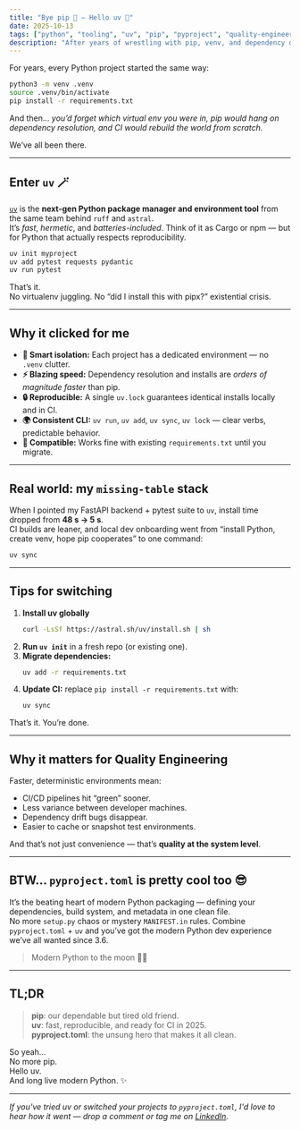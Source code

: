 ```yaml
---
title: "Bye pip 👋 — Hello uv 🚀"
date: 2025-10-13
tags: ["python", "tooling", "uv", "pip", "pyproject", "quality-engineering"]
description: "After years of wrestling with pip, venv, and dependency drift, I'm switching my Python projects to uv — and it feels like stepping into the future."
---
```


For years, every Python project started the same way:

```bash
python3 -m venv .venv
source .venv/bin/activate
pip install -r requirements.txt
```

And then… *you’d forget which virtual env you were in, pip would hang on dependency resolution, and CI would rebuild the world from scratch.*

We’ve all been there.

---

## Enter `uv` 🪄

[`uv`](https://github.com/astral-sh/uv) is the **next-gen Python package manager and environment tool** from the same team behind `ruff` and `astral`.  
It’s *fast*, *hermetic*, and *batteries-included*. Think of it as Cargo or npm — but for Python that actually respects reproducibility.

```bash
uv init myproject
uv add pytest requests pydantic
uv run pytest
```

That’s it.  
No virtualenv juggling. No “did I install this with pipx?” existential crisis.

---

## Why it clicked for me

- **🧠 Smart isolation:** Each project has a dedicated environment — no `.venv` clutter.  
- **⚡ Blazing speed:** Dependency resolution and installs are *orders of magnitude faster* than pip.  
- **🔒 Reproducible:** A single `uv.lock` guarantees identical installs locally and in CI.  
- **🌍 Consistent CLI:** `uv run`, `uv add`, `uv sync`, `uv lock` — clear verbs, predictable behavior.  
- **🧩 Compatible:** Works fine with existing `requirements.txt` until you migrate.

---

## Real world: my `missing-table` stack

When I pointed my FastAPI backend + pytest suite to `uv`, install time dropped from **48 s → 5 s**.  
CI builds are leaner, and local dev onboarding went from “install Python, create venv, hope pip cooperates” to one command:

```bash
uv sync
```

---

## Tips for switching

1. **Install uv globally**
   ```bash
   curl -LsSf https://astral.sh/uv/install.sh | sh
   ```
2. **Run `uv init`** in a fresh repo (or existing one).  
3. **Migrate dependencies:**
   ```bash
   uv add -r requirements.txt
   ```
4. **Update CI:** replace `pip install -r requirements.txt` with:
   ```bash
   uv sync
   ```

That’s it. You’re done.

---

## Why it matters for Quality Engineering

Faster, deterministic environments mean:
- CI/CD pipelines hit “green” sooner.  
- Less variance between developer machines.  
- Dependency drift bugs disappear.  
- Easier to cache or snapshot test environments.

And that’s not just convenience — that’s **quality at the system level**.

---

## BTW… `pyproject.toml` is pretty cool too 😎

It’s the beating heart of modern Python packaging — defining your dependencies, build system, and metadata in one clean file.  
No more `setup.py` chaos or mystery `MANIFEST.in` rules. Combine `pyproject.toml` + `uv` and you’ve got the modern Python dev experience we’ve all wanted since 3.6.

> Modern Python to the moon 🚀🐍

---

## TL;DR

> **pip**: our dependable but tired old friend.  
> **uv**: fast, reproducible, and ready for CI in 2025.  
> **pyproject.toml**: the unsung hero that makes it all clean.

So yeah…  
No more pip.  
Hello uv.  
And long live modern Python. ✨

---

*If you've tried uv or switched your projects to `pyproject.toml`, I'd love to hear how it went — drop a comment or tag me on [LinkedIn](https://www.linkedin.com/in/tomdrake-qe).*
